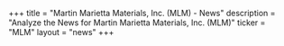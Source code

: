 +++
title = "Martin Marietta Materials, Inc. (MLM) - News"
description = "Analyze the News for Martin Marietta Materials, Inc. (MLM)"
ticker = "MLM"
layout = "news"
+++

